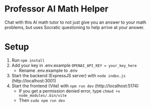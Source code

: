 # Professor AI Math Helper
Chat with this AI math tutor to not just give you an answer to your math problems, but uses Socratic questioning to help arrive at your answer.
# Setup
1. Run ```npm install```
2. Add your key in .env.example ```OPENAI_API_KEY = your_key_here```
   - Rename .env.example to .env
3. Start the backend (ExpressJS server) with ```node index.js``` (http://localhost:3001)
4. Start the frontend (Vite) with ```npm run dev``` (http://localhost:5174)
   - If you get a permission denied error, type ```chmod +x node_modules/.bin/vite```
   - Then ```sudo npm run dev```
